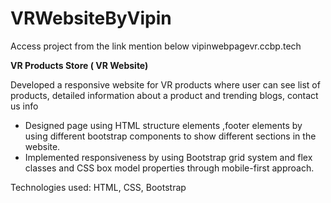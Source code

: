 # VRWebsiteByVipin
Access project from the link mention below
vipinwebpagevr.ccbp.tech


**VR Products Store ( VR Website)**

Developed a responsive website for VR products where user can see list of products, detailed information about a product and trending blogs, contact us info

- Designed page using HTML structure elements ,footer elements by using different bootstrap components to show different sections in the website.
- Implemented responsiveness by using Bootstrap grid system and flex classes and CSS box model properties through mobile-first approach.

Technologies used: HTML, CSS, Bootstrap
